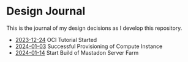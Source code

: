 # Design Journal

This is the journal of my design decisions as I develop this repository.

* [2023-12-24](2023_12_24.md) OCI Tutorial Started
* [2024-01-03](2024_01_03.md) Successful Provisioning of Compute Instance
* [2024-01-14](2024_01_14.md) Start Build of Mastadon Server Farm
